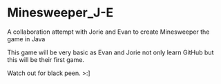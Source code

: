 # Minesweeper_J-E
A collaboration attempt with Jorie and Evan to create Minesweeper the game in Java

This game will be very basic as Evan and Jorie not only learn GitHub but this will be their first game.

Watch out for black peen. >:]

